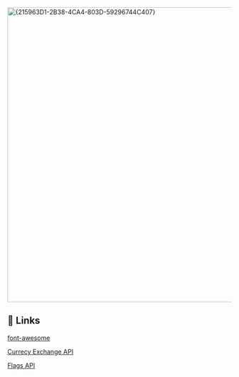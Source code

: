 <img width="663" alt="{215963D1-2B38-4CA4-803D-59296744C407}" src="https://github.com/user-attachments/assets/b3238a40-78f9-44d3-b96b-b2d627b6fc71">


## 🔗 Links

[font-awesome](https://cdnjs.com/libraries/font-awesome) 

[Currecy Exchange API](https://github.com/fawazahmed0/exchange-api)

[Flags API](https://flagsapi.com/IN/flat/64.png)
